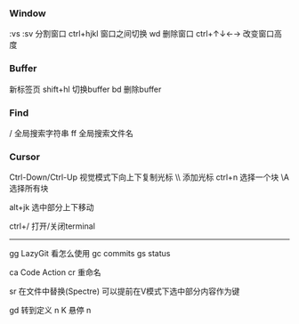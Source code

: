 ### Window
:vs :sv 分割窗口
ctrl+hjkl 窗口之间切换
<leader>wd 删除窗口
ctrl+↑↓←→ 改变窗口高度

### Buffer
<leader><tab><tab> 新标签页
shift+hl 切换buffer
<leader>bd 删除buffer

### Find
<leader>/ 全局搜索字符串
<leader>ff 全局搜索文件名

### Cursor
Ctrl-Down/Ctrl-Up 视觉模式下向上下复制光标
\\\ 添加光标
ctrl+n 选择一个块
\\A 选择所有块


alt+jk 选中部分上下移动

ctrl+/   打开/关闭terminal

----------------------------------------

<leader>gg LazyGit   看怎么使用
<leader>gc	commits
<leader>gs	status

<leader>ca	Code Action
<leader>cr	重命名

<leader>sr	在文件中替换(Spectre)  可以提前在V模式下选中部分内容作为键

gd	转到定义	n
K	悬停	n
